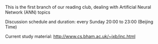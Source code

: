 This is the first branch of our reading club, dealing with Artificial Neural Network (ANN) topics

Discussion schedule and duration: every Sunday 20:00 to 23:00 (Beijing Time)

Current study material: http://www.cs.bham.ac.uk/~jxb/inc.html
